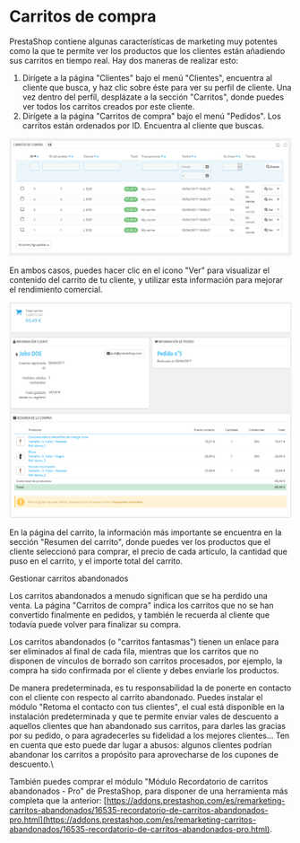 # Carritos de compra

PrestaShop contiene algunas características de marketing muy potentes como la que te permite ver los productos que los clientes están añadiendo sus carritos en tiempo real. Hay dos maneras de realizar esto:

1. Dirígete a la página "Clientes" bajo el menú "Clientes", encuentra al cliente que busca, y haz clic sobre éste para ver su perfil de cliente. Una vez dentro del perfil, desplázate a la sección "Carritos", donde puedes ver todos los carritos creados por este cliente.
2. Dirígete a la página "Carritos de compra" bajo el menú "Pedidos". Los carritos están ordenados por ID. Encuentra al cliente que buscas.

![](../../../.gitbook/assets/54264991.png)

En ambos casos, puedes hacer clic en el icono "Ver" para visualizar el contenido del carrito de tu cliente, y utilizar esta información para mejorar el rendimiento comercial.

![](../../../.gitbook/assets/54264993.png)

En la página del carrito, la información más importante se encuentra en la sección "Resumen del carrito", donde puedes ver los productos que el cliente seleccionó para comprar, el precio de cada artículo, la cantidad que puso en el carrito, y el importe total del carrito.

Gestionar carritos abandonados

Los carritos abandonados a menudo significan que se ha perdido una venta. La página "Carritos de compra" indica los carritos que no se han convertido finalmente en pedidos, y también le recuerda al cliente que todavía puede volver para finalizar su compra.

Los carritos abandonados (o "carritos fantasmas") tienen un enlace para ser eliminados al final de cada fila, mientras que los carritos que no disponen de vínculos de borrado son carritos procesados, por ejemplo, la compra ha sido confirmada por el cliente y debes enviarle los productos.

De manera predeterminada, es tu responsabilidad la de ponerte en contacto con el cliente con respecto al carrito abandonado. Puedes instalar el módulo "Retoma el contacto con tus clientes", el cual está disponible en la instalación predeterminada y que te permite enviar vales de descuento a aquellos clientes que han abandonado sus carritos, para darles las gracias por su pedido, o para agradecerles su fidelidad a los mejores clientes... Ten en cuenta que esto puede dar lugar a abusos: algunos clientes podrían abandonar los carritos a propósito para aprovecharse de los cupones de descuento.\


También puedes comprar el módulo "Módulo Recordatorio de carritos abandonados - Pro" de PrestaShop, para disponer de una herramienta más completa que la anterior: [https://addons.prestashop.com/es/remarketing-carritos-abandonados/16535-recordatorio-de-carritos-abandonados-pro.html](https://addons.prestashop.com/es/remarketing-carritos-abandonados/16535-recordatorio-de-carritos-abandonados-pro.html).
